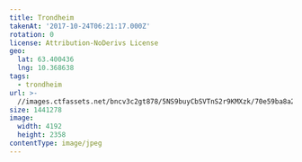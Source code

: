```yaml
---
title: Trondheim
takenAt: '2017-10-24T06:21:17.000Z'
rotation: 0
license: Attribution-NoDerivs License
geo:
  lat: 63.400436
  lng: 10.368638
tags:
  - trondheim
url: >-
  //images.ctfassets.net/bncv3c2gt878/5NS9buyCbSVTnS2r9KMXzk/70e59ba8a2189c8800804470e02cf487/trondheim_38010607721_o
size: 1441278
image:
  width: 4192
  height: 2358
contentType: image/jpeg
---
```


